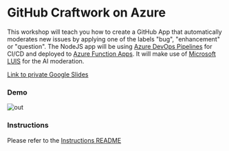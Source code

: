 # GitHub Craftwork on Azure


This workshop will teach you how to create a GitHub App that automatically moderates new issues by applying one of the labels "bug", "enhancement" or "question". The NodeJS app will be using [Azure DevOps Pipelines](https://dev.azure.com) for CI/CD and deployed to [Azure Function Apps](https://azure.microsoft.com/en-us/services/functions). It will make use of [Microsoft LUIS](https://www.luis.ai/home) for the AI moderation.

[Link to private Google Slides](https://docs.google.com/presentation/d/1hI9xebcdFdtzRlAZ3Nt5EbtPC5hTslYH7h3XdMChhyA/edit?usp=sharing)

### Demo

![out](https://user-images.githubusercontent.com/1078545/46737809-c5c84100-cc9c-11e8-8536-89cddf33049e.gif)


### Instructions

Please refer to the [Instructions README](/docs/readme.md)

#


